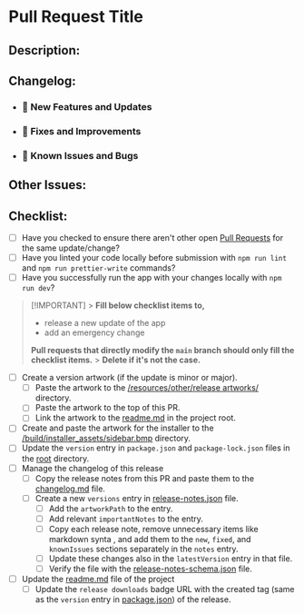 # Pull Request Title

## Description:

## Changelog:

- ### 🎉 New Features and Updates

- ### 🔨 Fixes and Improvements

- ### 🐜 Known Issues and Bugs

## Other Issues:

## Checklist:

- [ ] Have you checked to ensure there aren't other open [Pull Requests](https://github.com/Sandakan/Nora/pulls) for the same update/change?
- [ ] Have you linted your code locally before submission with `npm run lint` and `npm run prettier-write` commands?
- [ ] Have you successfully run the app with your changes locally with `npm run dev`?

> [!IMPORTANT] > **Fill below checklist items to,**
>
> - release a new update of the app
> - add an emergency change
>
> **Pull requests that directly modify the `main` branch should only fill the checklist items.** > **Delete if it's not the case.**

- [ ] Create a version artwork (if the update is minor or major).
  - [ ] Paste the artwork to the [/resources/other/release artworks/](https://github.com/Sandakan/Nora/tree/master/resources/other/release%20artworks) directory.
  - [ ] Paste the artwork to the top of this PR.
  - [ ] Link the artwork to the [readme.md](https://github.com/Sandakan/Nora/tree/master/readme.md) in the project root.
- [ ] Create and paste the artwork for the installer to the [/build/installer_assets/sidebar.bmp](https://github.com/Sandakan/Nora/tree/master/build/installer_assets/sidebar.bmp) directory.
- [ ] Update the `version` entry in `package.json` and `package-lock.json` files in the [root](https://github.com/Sandakan/Nora/tree/master/) directory.
- [ ] Manage the changelog of this release
  - [ ] Copy the release notes from this PR and paste them to the [changelog.md](https://github.com/Sandakan/Nora/tree/master/changelog.md) file.
  - [ ] Create a new `versions` entry in [release-notes.json](https://github.com/Sandakan/Nora/tree/master/release-notes.json) file.
    - [ ] Add the `artworkPath` to the entry.
    - [ ] Add relevant `importantNotes` to the entry.
    - [ ] Copy each release note, remove unnecessary items like markdown synta , and add them to the `new`, `fixed`, and `knownIssues` sections separately in the `notes` entry.
    - [ ] Update these changes also in the `latestVersion` entry in that file.
    - [ ] Verify the file with the [release-notes-schema.json](https://github.com/Sandakan/Nora/tree/master/release-notes-schema.json) file.
- [ ] Update the [readme.md](https://github.com/Sandakan/Nora/tree/master/readme.md) file of the project
  - [ ] Update the `release downloads` badge URL with the created tag (same as the `version` entry in [package.json](https://github.com/Sandakan/Nora/tree/master/package.json)) of the release.
